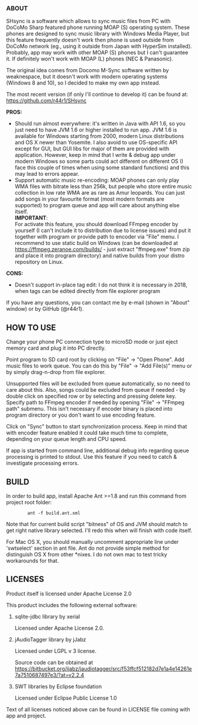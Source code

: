 ### ABOUT
SHsync is a software which allows to sync music files from PC with DoCoMo Sharp featured phone running MOAP (S) operating system. These phones are designed to sync music library with Windows Media Player, but this feature frequently doesn't work then phone is used outside from DoCoMo network (eg., using it outside from Japan with HyperSim installed). Probably, app may work with other MOAP (S) phones but I can't guarantee it. If definitely won't work with MOAP (L) phones (NEC & Panasonic).

The original idea comes from Docomo M-Sync software written by weaknespace, but it doesn't work with modern operating systems (Windows 8 and 10), so I decided to make my own app instead.

The most recent version (if only I'll continue to develop it) can be found at: https://github.com/r44r1/SHsync

**PROS:**
* Should run almost everywhere: it's written in Java with API 1.6, so you just need to have JVM 1.6 or higher installed to run app. JVM 1.6 is available for Windows starting from 2000, modern Linux distributions and OS X newer than Yosemite. I also avoid to use OS-specific API except for GUI, but GUI libs for major of them are provided with application. However, keep in mind that I write & debug app under modern Windows so some parts could act different on different OS (I face this couple of times when using some standard functions) and this may lead to errors appear.
* Support automatic music re-encoding: MOAP phones can only play WMA files with bitrate less than 256k, but people who store entire music collection in low rate WMA are as rare as Amur leopards. You can just add songs in your favourite  format (most modern formats are supported) to program queue and app will care about anything else itself.  
**IMPORTANT**:  
For activate this feature, you should download FFmpeg encoder by yourself (I can't include it to distribution due to license issues) and put it together with program or provide path to encoder via "File" menu. I recommend to use static build on Windows (can be downloaded at https://ffmpeg.zeranoe.com/builds/ - just extract  "ffmpeg.exe" from zip and place it into program directory) and native builds from your distro repository on Linux.  

**CONS:**
* Doesn't support in-place tag edit: I do not think it is necessary in 2018, when tags can be edited directly from
  file explorer program

If you have any questions, you can contact me by e-mail (shown in "About" window) or by GitHub (@r44r1).

## HOW TO USE
Change your phone PC connection type to microSD mode or just eject memory card and plug it into PC directly.  

Point program to SD card root by clicking on "File" -> "Open Phone".
Add music files to work queue. You can do this by "File" -> "Add File(s)" menu or by simply drag-n-drop from file explorer.  

Unsupported files will be excluded from queue automatically, so no need to care about this. Also, songs could be excluded from  queue if needed - by double click on specified row or by selecting and pressing delete key.  
Specify path to FFmpeg encoder if needed by opening "File" -> "FFmpeg path" submenu. This isn't necessary if encoder binary is placed into program directory or you don't want to use encoding feature.

Click on "Sync" button to start synchronization process. Keep in mind that with encoder feature enabled it could take much time to complete, depending on your queue length and CPU speed.  

If app is started from command line, additional debug info regarding queue processing is printed to stdout. Use this feature if you need to catch & investigate processing errors. 

## BUILD
In order to build app, install Apache Ant >=1.8 and run this command from project root folder:
			
			ant -f build.ant.xml
			
Note that for current build script "bitness" of OS and JVM should match to get right native library selected. I'll redo this when will finish with code itself.

For Mac OS X, you should manually uncomment appropriate line under 'swtselect' section in ant file. Ant do not provide simple method for distinguish OS X from other *nixes. I do not own mac to test tricky workarounds for that.

## LICENSES

Product itself is licensed under Apache License 2.0

This product includes the following external software:

1) sqlite-jdbc library by xerial

   Licensed under Apache License 2.0.

2) jAudioTagger library by jJabz

   Licensed under LGPL v 3 license.

   Source code can be obtained at https://bitbucket.org/ijabz/jaudiotagger/src/f53ffcf512182d7e1a4e14261e7a7510687497e3/?at=v2.2.4

3) SWT libraries by Eclipse foundation

   Licensed under Eclipse Public License 1.0

Text of all licenses noticed above can be found in LICENSE file coming with app and project.